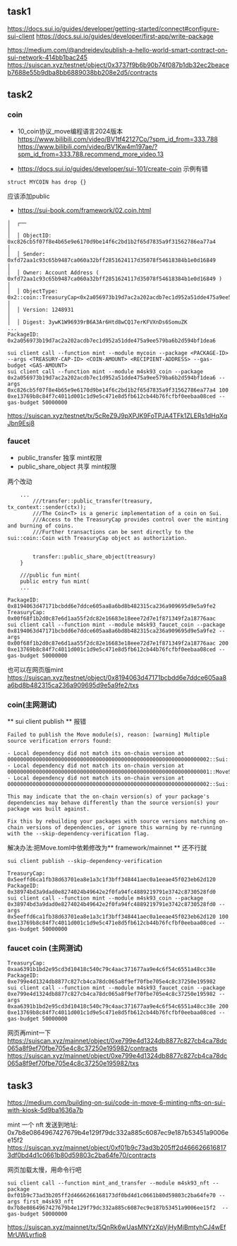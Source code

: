 
## task1 

https://docs.sui.io/guides/developer/getting-started/connect#configure-sui-client
https://docs.sui.io/guides/developer/first-app/write-package



https://medium.com/@andreidev/publish-a-hello-world-smart-contract-on-sui-network-414bb1bac245
https://suiscan.xyz/testnet/object/0x3737f9b6b90b74f087b1db32ec2beaceb7688e55b9dba8bb6889038bb208e2d5/contracts

## task2

### coin

- 10_coin协议_move编程语言2024版本
https://www.bilibili.com/video/BV1tf42127Co/?spm_id_from=333.788
https://www.bilibili.com/video/BV1Kw4m197ae/?spm_id_from=333.788.recommend_more_video.13

- https://docs.sui.io/guides/developer/sui-101/create-coin
示例有错
```
struct MYCOIN has drop {}
```
应该添加public

- https://sui-book.com/framework/02.coin.html

```
│  ┌──                                                                                                                                  │
│  │ ObjectID: 0xc826cb5f07f8e4b65e9e6170d9be14f6c2bd1b2f65d7835a9f31562786ea77a4                                                       │
│  │ Sender: 0xfd72aa1c93c65b9487ca060a32bff2851624117d35078f54618384b1e0d16849                                                         │
│  │ Owner: Account Address ( 0xfd72aa1c93c65b9487ca060a32bff2851624117d35078f54618384b1e0d16849 )                                      │
│  │ ObjectType: 0x2::coin::TreasuryCap<0x2a056973b19d7ac2a202acdb7ec1d952a51dde475a9ee579ba6b2d594bf1dea6::m4sk93_coin::M4SK93_COIN>   │
│  │ Version: 1248931                                                                                                                   │
│  │ Digest: 3ywK1W96939rB6A3Ar6Htd8wCQ17erKFVXnDs6SomuZK
...
PackageID: 0x2a056973b19d7ac2a202acdb7ec1d952a51dde475a9ee579ba6b2d594bf1dea6
```
```
sui client call --function mint --module mycoin --package <PACKAGE-ID> --args <TREASURY-CAP-ID> <COIN-AMOUNT> <RECIPIENT-ADDRESS> --gas-budget <GAS-AMOUNT>
sui client call --function mint --module m4sk93_coin --package 0x2a056973b19d7ac2a202acdb7ec1d952a51dde475a9ee579ba6b2d594bf1dea6 --args 0xc826cb5f07f8e4b65e9e6170d9be14f6c2bd1b2f65d7835a9f31562786ea77a4 100 0xe13769b8c84f7c4011d001c1d9e5c471e8d5fb612cb44b76fcfbf0eebaa08ced --gas-budget 50000000
```
https://suiscan.xyz/testnet/tx/5cReZ9J9pXPJK9FoTPJA4TFk1ZLERs1dHqXqJbn9Esj8

### faucet

- public_transfer 独享 mint权限 
- public_share_object 共享 mint权限

两个改动 
```
    ...
        ///transfer::public_transfer(treasury, tx_context::sender(ctx));
        ///The Coin<T> is a generic implementation of a coin on Sui.
        ///Access to the TreasuryCap provides control over the minting and burning of coins.
        ///Further transactions can be sent directly to the sui::coin::Coin with TreasuryCap object as authorization.


        transfer::public_share_object(treasury)
    }

    ///public fun mint(
    public entry fun mint(
    ...
```

```
PackageID: 0x8194063d47171bcbdd6e7ddce605aa8a6bd8b482315ca236a909695d9e5a9fe2
TreasuryCap: 0x00f68f1b2d0c87e6d1aa55f2dc82e16683e18eee72d7e1f871349f2a18776aac
sui client call --function mint --module m4sk93_faucet_coin --package 0x8194063d47171bcbdd6e7ddce605aa8a6bd8b482315ca236a909695d9e5a9fe2 --args 0x00f68f1b2d0c87e6d1aa55f2dc82e16683e18eee72d7e1f871349f2a18776aac 200 0xe13769b8c84f7c4011d001c1d9e5c471e8d5fb612cb44b76fcfbf0eebaa08ced --gas-budget 50000000
```
也可以在网页版mint  
https://suiscan.xyz/testnet/object/0x8194063d47171bcbdd6e7ddce605aa8a6bd8b482315ca236a909695d9e5a9fe2/txs

### coin(主网测试)

** sui client publish ** 报错
```
Failed to publish the Move module(s), reason: [warning] Multiple source verification errors found:

- Local dependency did not match its on-chain version at 0000000000000000000000000000000000000000000000000000000000000002::Sui::deny_list
- Local dependency did not match its on-chain version at 0000000000000000000000000000000000000000000000000000000000000001::MoveStdlib::type_name
- Local dependency did not match its on-chain version at 0000000000000000000000000000000000000000000000000000000000000002::Sui::object

This may indicate that the on-chain version(s) of your package's dependencies may behave differently than the source version(s) your package was built against.

Fix this by rebuilding your packages with source versions matching on-chain versions of dependencies, or ignore this warning by re-running with the --skip-dependency-verification flag.
```
解决办法:把Move.toml中依赖修改为** framework/mainnet ** 还不行就
```
sui client publish --skip-dependency-verification
```

```
TreasuryCap:
0x5eeffd6ca1fb38d63701ea8e1a3c1f3bff348441aec0a1eeae45f023eb62d120
PackageID: 
0x38974bd3a9dad0e8274024b49642e2f0fa94fc4889219791e3742c8730528fd0
sui client call --function mint --module m4sk93_coin --package 0x38974bd3a9dad0e8274024b49642e2f0fa94fc4889219791e3742c8730528fd0 --args 0x5eeffd6ca1fb38d63701ea8e1a3c1f3bff348441aec0a1eeae45f023eb62d120 100 0xe13769b8c84f7c4011d001c1d9e5c471e8d5fb612cb44b76fcfbf0eebaa08ced --gas-budget 50000000
```

### faucet coin (主网测试)

```
TreasuryCap:
0xaa6391b1bd2e95cd3d10418c540c79c4aac371677aa9e4c6f54c6551a48cc38e
PackageID: 
0xe799e4d1324db8877c827cb4ca78dc065a8f9ef70fbe705e4c8c37250e195982
sui client call --function mint --module m4sk93_faucet_coin --package 0xe799e4d1324db8877c827cb4ca78dc065a8f9ef70fbe705e4c8c37250e195982 --args 0xaa6391b1bd2e95cd3d10418c540c79c4aac371677aa9e4c6f54c6551a48cc38e 200 0xe13769b8c84f7c4011d001c1d9e5c471e8d5fb612cb44b76fcfbf0eebaa08ced --gas-budget 50000000
```
网页再mint一下  
https://suiscan.xyz/mainnet/object/0xe799e4d1324db8877c827cb4ca78dc065a8f9ef70fbe705e4c8c37250e195982/contracts
https://suiscan.xyz/mainnet/object/0xe799e4d1324db8877c827cb4ca78dc065a8f9ef70fbe705e4c8c37250e195982/txs

## task3

https://medium.com/building-on-sui/code-in-move-6-minting-nfts-on-sui-with-kiosk-5d9ba1636a7b 


mint 一个 nft 发送到地址: 0x7b8e0864967427679b4e129f79dc332a885c6087ec9e187b53451a9006ee15f2
https://suiscan.xyz/mainnet/object/0xf01b9c73ad3b205ff2d4666266168173df0bd4d1c0661b80d59803c2ba64fe70/contracts

网页加载太慢，用命令行吧
```
sui client call --function mint_and_transfer --module m4sk93_nft --package 0xf01b9c73ad3b205ff2d4666266168173df0bd4d1c0661b80d59803c2ba64fe70 --args first_m4sk93_nft 0x7b8e0864967427679b4e129f79dc332a885c6087ec9e187b53451a9006ee15f2  --gas-budget 50000000
```
https://suiscan.xyz/mainnet/tx/5QnRk6wUasMNYzXpVjHyMiBmtyhCJ4wEfMrUWLyrfio8
